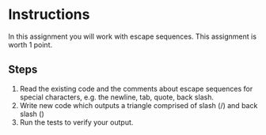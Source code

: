 # Instructions  

  In this assignment you will work with escape sequences.
  This assignment is worth 1 point.
  
  ## Steps
  1. Read the existing code and the comments about escape sequences for special characters, e.g. the newline, tab, quote, back slash.
  2. Write new code which outputs a triangle comprised of slash (/) and back slash (\)
  3. Run the tests to verify your output.
